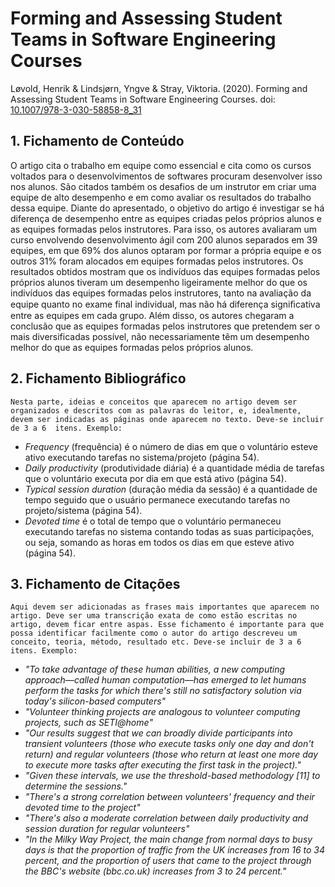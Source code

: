 # Forming and Assessing Student Teams in Software Engineering Courses

Løvold, Henrik & Lindsjørn, Yngve & Stray, Viktoria. (2020). Forming and Assessing Student Teams in Software Engineering Courses. doi: [10.1007/978-3-030-58858-8_31](https://doi.org/10.1007/978-3-030-58858-8_31)

## 1. Fichamento de Conteúdo

O artigo cita o trabalho em equipe como essencial e cita como os cursos voltados para o desenvolvimentos de softwares procuram desenvolver isso nos alunos. São citados também os desafios de um instrutor em criar uma equipe de alto desempenho e em como avaliar os resultados do trabalho dessa equipe. Diante do apresentado, o objetivo do artigo é investigar se há diferença de desempenho entre as equipes criadas pelos próprios alunos e as equipes formadas pelos instrutores. Para isso, os autores avaliaram um curso envolvendo desenvolvimento ágil com 200 alunos separados em 39 equipes, em que 69% dos alunos optaram por formar a própria equipe e os outros 31% foram alocados em equipes formadas pelos instrutores. Os resultados obtidos mostram que os indivíduos das equipes formadas pelos próprios alunos tiveram um desempenho ligeiramente melhor do que os indivíduos das equipes formadas pelos instrutores, tanto na avaliação da equipe quanto no exame final individual, mas não há diferença signiﬁcativa entre as equipes em cada grupo. Além disso, os autores chegaram a conclusão que as equipes formadas pelos instrutores que pretendem ser o mais diversificadas possível, não necessariamente têm um desempenho melhor do que as equipes formadas pelos próprios alunos.

## 2. Fichamento Bibliográfico 

`Nesta parte, ideias e conceitos que aparecem no artigo devem ser organizados e descritos com as palavras do leitor, e, idealmente, devem ser indicadas as páginas onde aparecem no texto. Deve-se incluir de 3 a 6  itens. Exemplo:`


* _Frequency_ (frequência) é o número de dias em que o voluntário esteve ativo executando tarefas no sistema/projeto (página 54).
* _Daily productivity_ (produtividade diária) é a quantidade média de tarefas que o voluntário executa por dia em que está ativo (página 54).
* _Typical session duration_ (duração média da sessão) é a quantidade de tempo seguido que o usuário permanece executando tarefas no projeto/sistema (página 54).
* _Devoted time_ é o total de tempo que o voluntário permaneceu executando tarefas no sistema contando todas as suas participações, ou seja, somando as horas em todos os dias em que esteve ativo (página 54).

## 3. Fichamento de Citações 

`Aqui devem ser adicionadas as frases mais importantes que aparecem no artigo. Deve ser uma transcrição exata de como estão escritas no artigo, devem ficar entre aspas. Esse fichamento é importante para que possa identificar facilmente como o autor do artigo descreveu um conceito, teoria, método, resultado etc. Deve-se incluir de 3 a 6  itens. Exemplo:`


* _"To take advantage of these human abilities, a new computing approach—called human computation—has emerged to let humans perform the tasks for which there's still no satisfactory solution via today's silicon-based computers"_
* _"Volunteer thinking projects are analogous to volunteer computing projects, such as SETI@home"_
* _"Our results suggest that we can broadly divide participants into transient volunteers (those who execute tasks only one day and don't return) and regular volunteers (those who return at least one more day to execute more tasks after executing the first task in the project)."_
* _"Given these intervals, we use the threshold-based methodology [11] to determine the sessions."_
* _"There's a strong correlation between volunteers' frequency and their devoted time to the project"_
* _"There's also a moderate correlation between daily productivity and session duration for regular volunteers"_
* _"In the Milky Way Project, the main change from normal days to busy days is that the proportion of traffic from the UK increases from 16 to 34 percent, and the proportion of users that came to the project through the BBC's website (bbc.co.uk) increases from 3 to 24 percent."_
